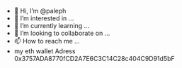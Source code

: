 - 👋 Hi, I’m @paleph
- 👀 I’m interested in ...
- 🌱 I’m currently learning ...
- 💞️ I’m looking to collaborate on ...
- 📫 How to reach me ...
- my eth wallet Adress 0x3757ADA8770fCD2A7E6C3C14C28c404C9D91d5bF

<!---
paleph/paleph is a ✨ special ✨ repository because its `README.md` (this file) appears on your GitHub profile.
You can click the Preview link to take a look at your changes.
--->
